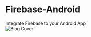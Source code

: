 # Firebase-Android
Integrate Firebase to your Android App
<br>
![Blog Cover](https://user-images.githubusercontent.com/69888214/205866008-9d5ac81b-1833-401e-9654-697cd7a9ac26.png)

